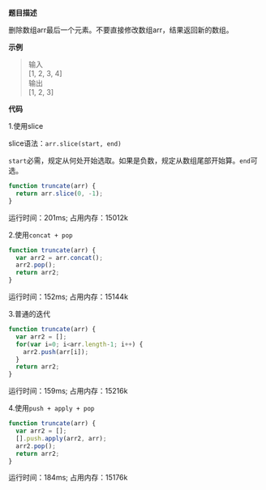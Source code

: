 **题目描述**

删除数组arr最后一个元素。不要直接修改数组arr，结果返回新的数组。

**示例**

> 输入<br>
> [1, 2, 3, 4]<br>
> 输出<br>
> [1, 2, 3]

**代码**

1.使用slice

slice语法：`arr.slice(start, end)`

`start`必需，规定从何处开始选取。如果是负数，规定从数组尾部开始算。`end`可选。

```js
function truncate(arr) {
  return arr.slice(0, -1);  
}
``` 
运行时间：201ms; 占用内存：15012k

2.使用`concat + pop`
```js
function truncate(arr) {
  var arr2 = arr.concat();
  arr2.pop();
  return arr2;
} 
```
运行时间：152ms; 占用内存：15144k

3.普通的迭代
```js
function truncate(arr) {
  var arr2 = [];
  for(var i=0; i<arr.length-1; i++) {
    arr2.push(arr[i]);
  }
  return arr2;
} 
```
运行时间：159ms; 占用内存：15216k

4.使用`push + apply + pop`
```js
function truncate(arr) {
  var arr2 = [];
  [].push.apply(arr2, arr);
  arr2.pop();
  return arr2;
} 
```
运行时间：184ms; 占用内存：15176k